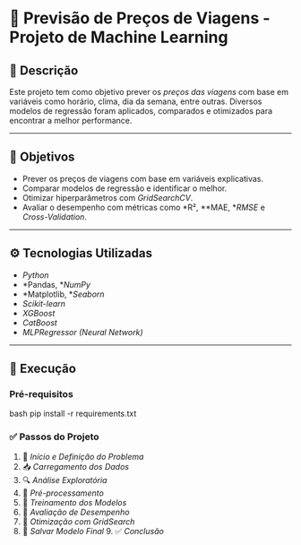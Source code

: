 # 🚗 Previsão de Preços de Viagens - Projeto de Machine Learning

## 📌 Descrição
Este projeto tem como objetivo prever os *preços das viagens* com base em variáveis como horário, clima, dia da semana, entre outras. Diversos modelos de regressão foram aplicados, comparados e otimizados para encontrar a melhor performance.

---

## 🎯 Objetivos
- Prever os preços de viagens com base em variáveis explicativas.
- Comparar modelos de regressão e identificar o melhor.
- Otimizar hiperparâmetros com *GridSearchCV*.
- Avaliar o desempenho com métricas como *R², **MAE, **RMSE* e *Cross-Validation*.

---

## ⚙ Tecnologias Utilizadas
- *Python*
- *Pandas, **NumPy*
- *Matplotlib, **Seaborn*
- *Scikit-learn*
- *XGBoost*
- *CatBoost*
- *MLPRegressor (Neural Network)*

---

## 🚀 Execução
### Pré-requisitos
bash
pip install -r requirements.txt

### ✅ Passos do Projeto

1. 🧭 *Início e Definição do Problema*
2. 📥 *Carregamento dos Dados*
3. 🔍 *Análise Exploratória*
4. 🧼 *Pré-processamento*
5. 🧪 *Treinamento dos Modelos*
6. 🎯 *Avaliação de Desempenho*
7. 🧠 *Otimização com GridSearch*
8. 💾 *Salvar Modelo Final*
9. ✅ *Conclusão*
